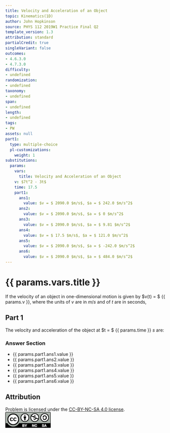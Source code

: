 ```yaml
---
title: Velocity and Acceleration of an Object
topic: Kinematics(1D)
author: John Hopkinson
source: PHYS 112 2019W1 Practice Final Q2
template_version: 1.3
attribution: standard
partialCredit: true
singleVariant: false
outcomes:
- 4.6.3.0
- 4.7.3.0
difficulty:
- undefined
randomization:
- undefined
taxonomy:
- undefined
span:
- undefined
length:
- undefined
tags:
- PW
assets: null
part1:
  type: multiple-choice
  pl-customizations:
    weight: 1
substitutions:
  params:
    vars:
      title: Velocity and Acceleration of an Object
    v: $7t^2 - 3t$
    time: 17.5
    part1:
      ans1:
        value: $v = $ 2090.0 $m/s$, $a = $ 242.0 $m/s^2$
      ans2:
        value: $v = $ 2090.0 $m/s$, $a = $ 0 $m/s^2$
      ans3:
        value: $v = $ 2090.0 $m/s$, $a = $ 9.81 $m/s^2$
      ans4:
        value: $v = $ 17.5 $m/s$, $a = $ 121.0 $m/s^2$
      ans5:
        value: $v = $ 2090.0 $m/s$, $a = $ -242.0 $m/s^2$
      ans6:
        value: $v = $ 2090.0 $m/s$, $a = $ 484.0 $m/s^2$
---
```

# {{ params.vars.title }}
If the velocity of an object in one-dimensional motion is given by $v(t) = $ {{ params.v }}, where the units of $v$ are in $m/s$ and of $t$ are in seconds,

## Part 1

The velocity and acceleration of the object at $t = $ {{ params.time }} $s$ are:

### Answer Section

- {{ params.part1.ans1.value }}
- {{ params.part1.ans2.value }}
- {{ params.part1.ans3.value }}
- {{ params.part1.ans4.value }}
- {{ params.part1.ans5.value }}
- {{ params.part1.ans6.value }}

## Attribution

Problem is licensed under the [CC-BY-NC-SA 4.0 license](https://creativecommons.org/licenses/by-nc-sa/4.0/).<br> ![The Creative Commons 4.0 license requiring attribution-BY, non-commercial-NC, and share-alike-SA license.](https://raw.githubusercontent.com/firasm/bits/master/by-nc-sa.png)